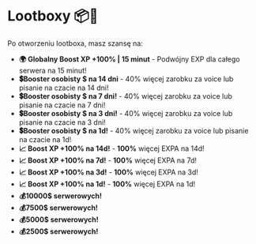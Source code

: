 # Lootboxy  📦📝

Po otworzeniu lootboxa, masz szansę na:

- **🌍 Globalny Boost XP +100% | 15 minut** - Podwójny EXP dla całego serwera na 15 minut!
- **💲Booster osobisty $ na 14 dni** - 40% więcej zarobku za voice lub pisanie na czacie na 14 dni!
- **💲Booster osobisty $ na 7 dni!** - 40% więcej zarobku za voice lub pisanie na czacie na 7 dni!
- **💲Booster osobisty $ na 3 dni!** - 40% więcej zarobku za voice lub pisanie na czacie na 3 dni!
- **💲Booster osobisty $ na 1d!** - 40% więcej zarobku za voice lub pisanie na czacie na 1d!
- **📈 Boost XP +100% na 14d!** - **100%** więcej EXPA na 14d!
- **📈 Boost XP +100% na 7d!** - **100%** więcej EXPA na 7d!
- **📈 Boost XP +100% na 3d!** - **100%** więcej EXPA na 3d!
- **📈 Boost XP +100% na 1d!** - **100%** więcej EXPA na 1d!
- **💰10000$ serwerowych!**
- **💰7500$ serwerowych!**
- **💰5000$ serwerowych!**
- **💰2500$ serwerowych!**
